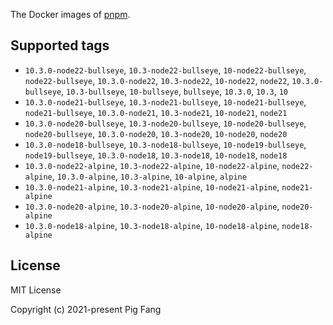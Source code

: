The Docker images of [pnpm](https://pnpm.io).

## Supported tags

- `10.3.0-node22-bullseye`, `10.3-node22-bullseye`, `10-node22-bullseye`, `node22-bullseye`, `10.3.0-node22`, `10.3-node22`, `10-node22`, `node22`, `10.3.0-bullseye`, `10.3-bullseye`, `10-bullseye`, `bullseye`, `10.3.0`, `10.3`, `10`
- `10.3.0-node21-bullseye`, `10.3-node21-bullseye`, `10-node21-bullseye`, `node21-bullseye`, `10.3.0-node21`, `10.3-node21`, `10-node21`, `node21`
- `10.3.0-node20-bullseye`, `10.3-node20-bullseye`, `10-node20-bullseye`, `node20-bullseye`, `10.3.0-node20`, `10.3-node20`, `10-node20`, `node20`
- `10.3.0-node18-bullseye`, `10.3-node18-bullseye`, `10-node19-bullseye`, `node19-bullseye`, `10.3.0-node18`, `10.3-node18`, `10-node18`, `node18`
- `10.3.0-node22-alpine`, `10.3-node22-alpine`, `10-node22-alpine`, `node22-alpine`, `10.3.0-alpine`, `10.3-alpine`, `10-alpine`, `alpine`
- `10.3.0-node21-alpine`, `10.3-node21-alpine`, `10-node21-alpine`, `node21-alpine`
- `10.3.0-node20-alpine`, `10.3-node20-alpine`, `10-node20-alpine`, `node20-alpine`
- `10.3.0-node18-alpine`, `10.3-node18-alpine`, `10-node18-alpine`, `node18-alpine`

## License

MIT License

Copyright (c) 2021-present Pig Fang
